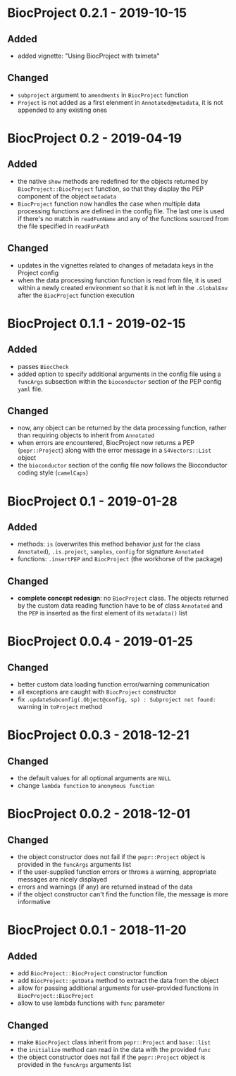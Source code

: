 # BiocProject 0.2.1 - 2019-10-15

## Added
* added vignette: "Using BiocProject with tximeta"

## Changed 
* `subproject` argument to `amendments` in `BiocProject` function 
* `Project` is not added as a first elenment in `Annotated@metadata`, it is not appended to any existing ones

# BiocProject 0.2 - 2019-04-19

## Added

* the native `show` methods are redefined for the objects returned by `BiocProject::BiocProject` function, so that they display the PEP component of the object `metadata`
* `BiocProject` function now handles the case when multiple data processing functions are defined in the config file. The last one is used if there's no match in `readFunName` and any of the functions sourced from the file specified in `readFunPath`

## Changed

* updates in the vignettes related to changes of metadata keys in the Project config
* when the data processing function function is read from file, it is used within a newly created environment so that it is not left in the `.GlobalEnv` after the `BiocProject` function execution

# BiocProject 0.1.1 - 2019-02-15

## Added

* passes `BiocCheck`
* added option to specify additional arguments in the config file using a `funcArgs` subsection within the `bioconductor` section of the PEP config `yaml` file.

## Changed

* now, any object can be returned by the data processing function, rather than requiring objects to inherit from `Annotated`
* when errors are encountered, BiocProject now returns a PEP (`pepr::Project`) along with the error message in a `S4Vectors::List` object
* the `bioconductor` section of the config file now follows the Bioconductor coding style (`camelCaps`)

# BiocProject 0.1 - 2019-01-28

## Added

* methods: `is` (overwrites this method behavior just for the class `Annotated`), `.is.project`, `samples`, `config` for signature `Annotated`
* functions: `.insertPEP` and `BiocProject` (the workhorse of the package)

## Changed

* **complete concept redesign**: no `BiocProject` class. The objects returned by the custom data reading function have to be of class `Annotated` and the `PEP` is inserted as the first element of its `metadata()` list

# BiocProject 0.0.4 - 2019-01-25

## Changed

* better custom data loading function error/warning communication
* all exceptions are caught with `BiocProject` constructor
* fix `.updateSubconfig(.Object@config, sp) : Subproject not found:` warning in `toProject` method

# BiocProject 0.0.3 - 2018-12-21

## Changed

* the default values for all optional arguments are `NULL`
* change `lambda function` to `anonymous function`

# BiocProject 0.0.2 - 2018-12-01

## Changed

* the object constructor does not fail if the `pepr::Project` object is provided in the `funcArgs` arguments list
* if the user-supplied function errors or throws a warning, appropriate messages are nicely displayed
* errors and warnings (if any) are returned instead of the data
* if the object constructor can't find the function file, the message is more informative

# BiocProject 0.0.1 - 2018-11-20

## Added

* add `BiocProject::BiocProject` constructor function
* add `BiocProject::getData` method to extract the data from the object
* allow for passing additional arguments for user-provided functions in `BiocProject::BiocProject`
* allow to use lambda functions with `func` parameter

## Changed

* make `BiocProject` class inherit from `pepr::Project` and `base::list`
* the `initialize` method can read in the data with the provided `func`
* the object constructor does not fail if the `pepr::Project` object is provided in the `funcArgs` arguments list